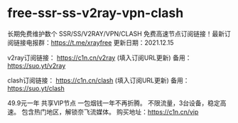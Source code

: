 # free-ssr-ss-v2ray-vpn-clash
长期免费维护数个 SSR/SS/V2RAY/VPN/CLASH 免费高速节点订阅链接！最新订阅链接电报群：https://t.me/xrayfree
更新日期：2021.12.15

v2ray订阅链接：
https://c1n.cn/v2ray (填入订阅URL更新)
备用：
https://suo.yt/v2ray

clash订阅链接：
https://c1n.cn/clash (填入订阅URL更新)
备用：
https://suo.yt/clash




49.9元一年 共享VIP节点 一包烟钱一年不再折腾。
不限流量，3台设备，稳定高速。
包含热门地区，解锁奈飞流媒体。
购买地址：https://c1n.cn/vip
